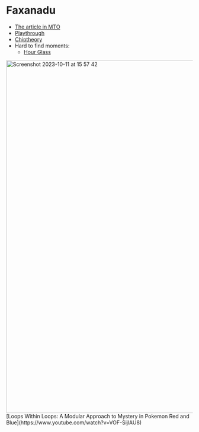# Faxanadu

- [The article in MTO](https://mtosmt.org/issues/mto.23.29.3/mto.23.29.3.cook.html)
- [Playthrough](https://www.youtube.com/watch?v=p4B2ZuY1fmY)
- [Chiptheory](https://vpavlenko.github.io/chiptheory/browse/Nintendo/Faxanadu?subtune=1)
- Hard to find moments:
   - [Hour Glass](https://youtu.be/8vEyiAs-fbY?si=BCrPxtrh7GO6TDEH&t=5486)

<img width="951" alt="Screenshot 2023-10-11 at 15 57 42" src="https://github.com/vpavlenko/study-music/assets/1491908/edbb26a8-54ea-4204-81d1-ecc032fe5643">
[Loops Within Loops: A Modular Approach to Mystery in Pokemon Red and Blue](https://www.youtube.com/watch?v=VOF-SijlAU8)
